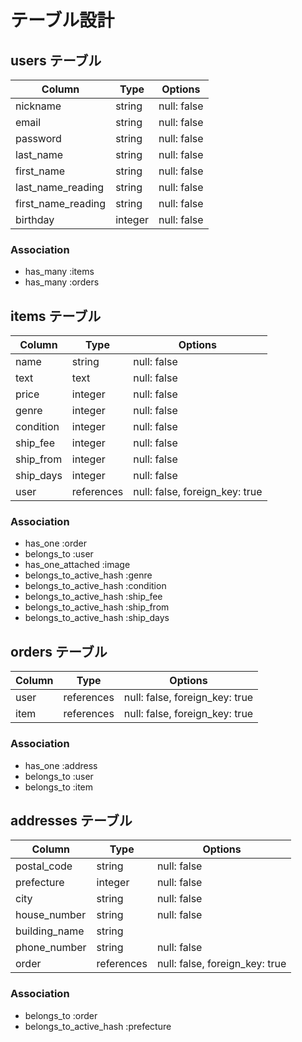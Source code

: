 # テーブル設計

## users テーブル

| Column             | Type    | Options     |
| ------------------ | ------- | ----------- |
| nickname           | string  | null: false |
| email              | string  | null: false |
| password           | string  | null: false |
| last_name          | string  | null: false |
| first_name         | string  | null: false |
| last_name_reading  | string  | null: false |
| first_name_reading | string  | null: false |
| birthday           | integer | null: false |

### Association

- has_many :items
- has_many :orders

## items テーブル

| Column    | Type       | Options                        |
| --------- | ---------- | ------------------------------ |
| name      | string     | null: false                    |
| text      | text       | null: false                    |
| price     | integer    | null: false                    |
| genre     | integer    | null: false                    |
| condition | integer    | null: false                    |
| ship_fee  | integer    | null: false                    |
| ship_from | integer    | null: false                    |
| ship_days | integer    | null: false                    |
| user      | references | null: false, foreign_key: true |

### Association

- has_one                :order
- belongs_to             :user
- has_one_attached       :image
- belongs_to_active_hash :genre
- belongs_to_active_hash :condition
- belongs_to_active_hash :ship_fee
- belongs_to_active_hash :ship_from
- belongs_to_active_hash :ship_days

## orders テーブル

| Column  | Type       | Options                        |
| ------- | ---------- | ------------------------------ |
| user    | references | null: false, foreign_key: true |
| item    | references | null: false, foreign_key: true |

### Association

- has_one    :address
- belongs_to :user
- belongs_to :item

## addresses テーブル

| Column        | Type       | Options                        |
| ------------- | ---------- | ------------------------------ |
| postal_code   | string     | null: false                    |
| prefecture    | integer    | null: false                    |
| city          | string     | null: false                    |
| house_number  | string     | null: false                    |
| building_name | string     |                                |
| phone_number  | string     | null: false                    |
| order         | references | null: false, foreign_key: true |

### Association

- belongs_to             :order
- belongs_to_active_hash :prefecture